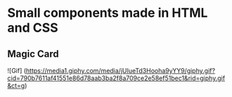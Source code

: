 # Small components made in HTML and CSS

## Magic Card 

![Gif] (https://media1.giphy.com/media/jUIueTd3Hooha9yYY9/giphy.gif?cid=790b7611af41551e86d78aab3ba2f8a709ce2e58ef51bec1&rid=giphy.gif&ct=g)
